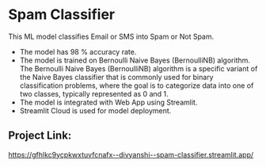 # Spam Classifier
This  ML model classifies Email or SMS into Spam or Not Spam.
- The model has 98 % accuracy rate.
- The model is trained on Bernoulli Naive Bayes (BernoulliNB) algorithm.
   The Bernoulli Naive Bayes (BernoulliNB) algorithm is a specific variant of the Naive Bayes classifier that is commonly used for binary classification problems,
   where the goal is to categorize data into one of two classes, typically represented as 0 and 1.
- The model is integrated with Web App using Streamlit.
- Streamlit Cloud is used for model deployment.

## Project Link:
  https://gfhlkc9ycpkwxtuvfcnafx--divyanshi--spam-classifier.streamlit.app/
